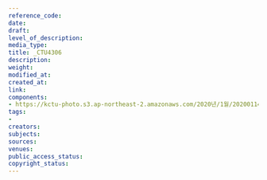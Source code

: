 ```yaml
---
reference_code: 
date: 
draft: 
level_of_description: 
media_type: 
title: _CTU4306
description: 
weight: 
modified_at: 
created_at: 
link: 
components:
- https://kctu-photo.s3.ap-northeast-2.amazonaws.com/2020년/1월/20200114_문중원+열사+상여+청와대+행진+8일차/_CTU4306.jpg
tags:
- 
creators: 
subjects: 
sources: 
venues: 
public_access_status: 
copyright_status: 
---
```

